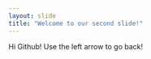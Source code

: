 ```yaml
---
layout: slide
title: "Welcome to our second slide!"
---
```

Hi Github!
Use the left arrow to go back!
